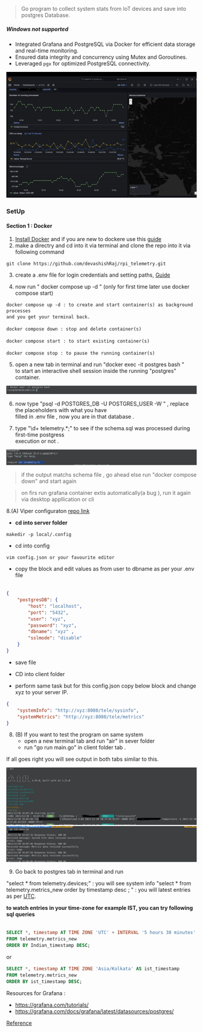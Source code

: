 > Go program to collect system stats from IoT devices and save into postgres Database.
##### Windows not supported
- Integrated Grafana and PostgreSQL via Docker for efficient data storage and real-time monitoring.
- Ensured data integrity and concurrency using Mutex and Goroutines. 
- Leveraged `pgx` for optimized PostgreSQL connectivity. 

![Grafana dashboard](pictures/dashboard.png)
### SetUp

#### Section 1 : Docker 

1. [Install Docker](https://docs.docker.com/get-docker/) and if you are new to dockere use this [guide](https://docs.docker.com/guides/get-started/)
2. make a directry and cd into it via terminal and clone the repo into it  via following command

```
git clone https://github.com/devashishRaj/rpi_telemetry.git
```
3. create a .env file for login credentials and setting paths, [Guide](misc/envFileGuide.md) 

4. now run " docker compose up -d " (only for first time later use docker compose start)

```
docker compose up -d : to create and start container(s) as background processes   
and you get your terminal back.

docker compose down : stop and delete container(s)

docker compose start : to start existing container(s)

docker compose stop : to pause the running container(s)

```
5. open a new tab in terminal and run "docker exec -it postgres bash "   
to start an interactive shell session inside the running "postgres" container.

![Interactive Shell](misc/pictures/interactiveSHELL.png)

6. now type "psql -d POSTGRES_DB -U POSTGRES_USER -W " , replace the placeholders with what you have   
filled in .env file , now you are in that database .

7. type "\d+ telemetry.*;" to see if the schema.sql was processed during first-time postgress  
execution or not .

![show schema](pictures/showSchema.png)

> if the output matchs schema file , go ahead else run "docker compose down" and start again 

> on firs run grafana container extis automatically(a bug ), run it again via desktop appllication or cli

8.(A) Viper configuraton [repo link](https://github.com/spf13/viper#getting-values-from-viper)

- **cd into server folder** 
```
makedir -p local/.config
```
- cd into config 
```
vim config.json or your favourite editor
```
- copy the block and edit values as from user to dbname as per your .env file 

```json

{
    "postgresDB": {
        "host": "localhost",
        "port": "5432",
        "user": "xyz",
        "password": "xyz",
        "dbname": "xyz" ,
        "sslmode": "disable"
    }
}

```

- save file 

- CD into client folder 
- perform same task but for this config.json copy below block and change xyz to your server IP. 

```json
{
    "systemInfo": "http://xyz:8080/tele/sysinfo",
    "systemMetrics": "http://xyz:8080/tele/metrics"
}

```

8. (B) If you want to test the program on same system
    - open a new terminal tab and run "air" in sever folder 
    - run "go run main.go" in client folder tab . 

If all goes right you will see output in both tabs similar to this.

![server](pictures/server.png)
![client](pictures/client.png)

9. Go back to postgres tab in terminal and run 

"select * from telemetry.devices;" : you will see system info 
"select * from telemetry.metrics_new order by timestamp desc ; " : you will latest entries as per [UTC](https://en.wikipedia.org/wiki/Coordinated_Universal_Time).


__to watch entries in your time-zone for example IST, you can try following sql queries__

```sql 

SELECT *, timestamp AT TIME ZONE 'UTC' + INTERVAL '5 hours 30 minutes' AS Indian_timestamp
FROM telemetry.metrics_new
ORDER BY Indian_timestamp DESC;

```

or 

```sql 
SELECT *, timestamp AT TIME ZONE 'Asia/Kolkata' AS ist_timestamp
FROM telemetry.metrics_new
ORDER BY ist_timestamp DESC;
```



Resources for Grafana :
- https://grafana.com/tutorials/
- https://grafana.com/docs/grafana/latest/datasources/postgres/

[Reference](https://semaphoreci.com/community/tutorials/building-and-testing-a-rest-api-in-go-with-gorilla-mux-and-postgresql)


